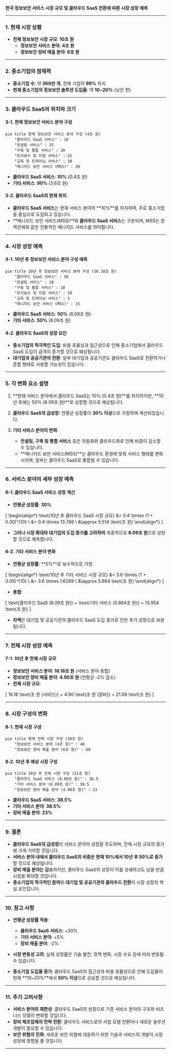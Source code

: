 **한국 정보보안 서비스 시장 규모 및 클라우드 SaaS 전환에 따른 시장 성장 예측**

---

### **1. 현재 시장 상황**

- **전체 정보보안 시장 규모**: **10조 원**
  - **정보보안 서비스 분야**: **4조 원**
  - **정보보안 장비 매출 분야**: **6조 원**

---

### **2. 중소기업의 잠재력**

- **중소기업 수**: 약 **360만 개**, 전체 기업의 **99%** 차지
- **현재 중소기업의 정보보안 솔루션 도입율**: 약 **10~20%** (낮은 편)

---

### **3. 클라우드 SaaS의 위치와 크기**

#### **3-1. 현재 정보보안 서비스 분야 구성**

```mermaid
pie title 현재 정보보안 서비스 분야 구성 (4조 원)
    "클라우드 SaaS 서비스" : 10
    "컨설팅 서비스" : 15
    "구축 및 통합 서비스" : 20
    "유지보수 및 지원 서비스" : 25
    "교육 및 트레이닝 서비스" : 10
    "매니지드 보안 서비스 (MSS)" : 20
```

- **클라우드 SaaS 서비스**: **10%** (0.4조 원)
- **기타 서비스**: **90%** (3.6조 원)

#### **3-2. 클라우드 SaaS의 현재 위치**

- **클라우드 SaaS 서비스**는 현재 서비스 분야의 **10%**를 차지하며, 주로 중소기업을 중심으로 도입되고 있습니다.
- **매니지드 보안 서비스(MSS)**와 **클라우드 SaaS 서비스**는 구분되며, MSS는 원격관제와 같은 전통적인 매니지드 서비스를 의미합니다.

---

### **4. 시장 성장 예측**

#### **4-1. 10년 후 정보보안 서비스 분야 구성 예측**

```mermaid
pie title 10년 후 정보보안 서비스 분야 구성 (16.18조 원)
    "클라우드 SaaS 서비스" : 50
    "컨설팅 서비스" : 10
    "구축 및 통합 서비스" : 10
    "유지보수 및 지원 서비스" : 10
    "교육 및 트레이닝 서비스" : 5
    "매니지드 보안 서비스 (MSS)" : 15
```

- **클라우드 SaaS 서비스**: **50%** (8.09조 원)
- **기타 서비스**: **50%** (8.09조 원)

#### **4-2. 클라우드 SaaS의 성장 요인**

- **중소기업의 적극적인 도입**: 비용 효율성과 접근성으로 인해 중소기업에서 클라우드 SaaS 도입이 급격히 증가할 것으로 예상됩니다.
- **대기업과 공공기관의 전환**: 일부 대기업과 공공기관도 클라우드 SaaS로 전환하거나 혼합 형태로 사용할 가능성이 있습니다.

---

### **5. 각 변화 요소 설명**

1. **현재 서비스 분야에서 클라우드 SaaS는 10% (0.4조 원)**를 차지하지만, **10년 후에는 50% (8.09조 원)**로 성장할 것으로 예상됩니다.

2. **클라우드 SaaS의 급성장**: 연평균 성장률이 **30% 이상**으로 가정하여 계산되었습니다.

3. **기타 서비스 분야의 변화**:

   - **컨설팅, 구축 및 통합 서비스** 등은 자동화와 클라우드화로 인해 비중이 감소할 수 있습니다.
   - **매니지드 보안 서비스(MSS)**는 클라우드 환경에 맞춰 서비스 형태를 변화시키며, 일부는 클라우드 SaaS로 통합될 수 있습니다.

---

### **6. 서비스 분야의 세부 성장 예측**

#### **6-1. 클라우드 SaaS 서비스 성장 계산**

- **연평균 성장률**: **30%**

\[
\begin{align*}
\text{10년 후 클라우드 SaaS 시장 규모} &= 0.4 \times (1 + 0.30)^{10} \\
&= 0.4 \times 13.786 \\
&\approx 5.514 \text{조 원}
\end{align*}
\]

- **그러나 시장 확대와 대기업의 도입 증가를 고려하여** 최종적으로 **8.09조 원**으로 성장할 것으로 예측합니다.

#### **6-2. 기타 서비스 분야 변화**

- **연평균 성장률**: **5%**로 보수적으로 가정

\[
\begin{align*}
\text{10년 후 기타 서비스 시장 규모} &= 3.6 \times (1 + 0.05)^{10} \\
&= 3.6 \times 1.6289 \\
&\approx 5.864 \text{조 원}
\end{align*}
\]

- **총합**:

\[
\text{클라우드 SaaS (8.09조 원)} + \text{기타 서비스 (5.864조 원)} = 13.954 \text{조 원}
\]

- **차액**은 대기업 및 공공기관의 클라우드 SaaS 도입 증가로 인한 추가 성장으로 보완됩니다.

---

### **7. 전체 시장 성장 예측**

#### **7-1. 10년 후 전체 시장 규모**

- **정보보안 서비스 분야**: **16.18조 원** (서비스 분야 총합)
- **정보보안 장비 매출 분야**: **4.90조 원** (연평균 -2% 감소)
- **전체 시장 규모**:

\[
16.18 \text{조 원 (서비스)} + 4.90 \text{조 원 (장비)} = 21.08 \text{조 원}
\]

---

### **8. 시장 구성의 변화**

#### **8-1. 현재 시장 구성**

```mermaid
pie title 현재 전체 시장 구성 (10조 원)
    "정보보안 서비스 분야 (4조 원)" : 40
    "정보보안 장비 매출 분야 (6조 원)" : 60
```

#### **8-2. 10년 후 예상 시장 구성**

```mermaid
pie title 10년 후 전체 시장 구성 (21조 원)
    "클라우드 SaaS 서비스 (8.09조 원)" : 38.5
    "기타 서비스 분야 (8.09조 원)" : 38.5
    "정보보안 장비 매출 분야 (4.90조 원)" : 23
```

- **클라우드 SaaS 서비스**: **38.5%**
- **기타 서비스 분야**: **38.5%**
- **장비 매출 분야**: **23%**

---

### **9. 결론**

- **클라우드 SaaS의 급성장**이 서비스 분야의 성장을 주도하며, 전체 시장 규모의 증가에 크게 기여할 것입니다.
- **서비스 분야 내에서 클라우드 SaaS의 비중은 현재 10%에서 10년 후 50%로 증가**할 것으로 예상됩니다.
- **장비 매출 분야는 감소**하지만, 클라우드 SaaS의 성장이 이를 상쇄하고도 남을 만큼 시장을 확대할 것입니다.
- **중소기업의 적극적인 참여**와 **대기업 및 공공기관의 클라우드 전환**이 시장 성장의 핵심 요인입니다.

---

### **10. 참고 사항**

- **연평균 성장률 적용**:

  - **클라우드 SaaS 서비스**: +30%
  - **기타 서비스 분야**: +5%
  - **장비 매출 분야**: -2%

- **시장 변동성 고려**: 실제 성장률은 기술 발전, 정책 변화, 시장 수요 등에 따라 변동될 수 있습니다.

- **중소기업 도입율 증가**: 클라우드 SaaS의 접근성과 비용 효율성으로 인해 도입율이 현재 **10~20%**에서 **50% 이상**으로 상승할 것으로 예상됩니다.

---

### **11. 추가 고려사항**

- **서비스 분야의 재편성**: 클라우드 SaaS의 성장으로 기존 서비스 분야의 구조와 비즈니스 모델이 변화할 것입니다.
- **장비 제조업체의 전략 전환**: 클라우드 서비스로의 사업 모델 전환이나 새로운 솔루션 개발이 필요할 수 있습니다.
- **보안 위협의 진화**: 새로운 보안 위협에 대응하기 위한 기술과 서비스의 개발이 시장 성장에 영향을 줄 것입니다.

---
